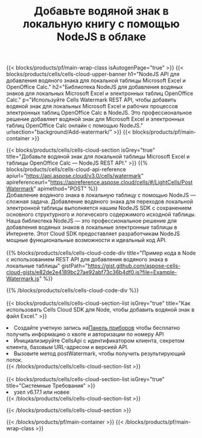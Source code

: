﻿---
title:  Добавьте водяной знак в локальную книгу с помощью NodeJS в облаке
description:  Облачные API и SDK для добавления водяных знаков для Microsoft Excel и OpenOffice Calc с NodeJS. Добавление водяного знака для локальных таблиц с помощью Cells Cloud API SDK для NodeJS.
---
{{< blocks/products/pf/main-wrap-class isAutogenPage="true" >}}
{{< blocks/products/cells/cells-cloud-upper-banner h1="NodeJS API для добавления водяного знака для локальной таблицы Microsoft Excel и OpenOffice Calc." h2="Библиотека NodeJS для добавления водяных знаков для локальных Microsoft Excel и электронных таблиц OpenOffice Calc." p="Используйте Cells Watermark REST API, чтобы добавить водяной знак для локальных Microsoft Excel и рабочих процессов электронных таблиц OpenOffice Calc в NodeJS. Это профессиональное решение добавляет водяной знак для Microsoft Excel и электронных таблиц OpenOffice Calc онлайн с помощью NodeJS." urlsection="background/Add-watermark/" >}}
{{< blocks/products/pf/main-container >}}

{{< blocks/products/cells/cells-cloud-section isGrey="true" title="Добавьте водяной знак для локальной таблицы Microsoft Excel и таблицы OpenOffice Calc — NodeJS REST API." >}}
{{% blocks/products/cells/cells-cloud-api-reference apiurl="https://api.aspose.cloud/v3.0/cells/watermark" apireferenceurl="https://apireference.aspose.cloud/cells/#/LightCells/PostWatermark" apimethod="POST" %}}
<br/>
Добавление водяного знака в локальную таблицу с помощью NodeJS — сложная задача. Добавление водяного знака для переходов локальной электронной таблицы выполняется нашим NodeJS SDK с сохранением основного структурного и логического содержимого исходной таблицы. Наша библиотека NodeJS — это профессиональное решение для добавления водяных знаков в локальные электронные таблицы в Интернете. Этот Cloud SDK предоставляет разработчикам NodeJS мощные функциональные возможности и идеальный код API.
<br/>
<br/>
{{% blocks/products/cells/cells-cloud-code-div title="Пример кода в Node с использованием REST API для добавления водяного знака в локальные таблицы" gistPath="https://gist.github.com/aspose-cells-cloud-gists/e82de2e4189bc27ae92abf73c36b4df0.js?file=Example-Watermark.js" %}}
  
{{% /blocks/products/cells/cells-cloud-code-div %}}
<br/>
<br/>
{{< blocks/products/cells/cells-cloud-section-list isGrey="true" title="Как использовать Cells Cloud SDK для Node, чтобы добавить водяной знак в файл Excel." >}}
<li> Создайте учетную запись на<a href="https://dashboard.aspose.cloud/">Панель приборов</a> чтобы бесплатно получить информацию о квоте и авторизации по номеру API</li>
<li>Инициализируйте CellsApi с идентификатором клиента, секретом клиента, базовым URL-адресом и версией API.</li>
<li>Вызовите метод postWatermark, чтобы получить результирующий поток.</li>
{{< /blocks/products/cells/cells-cloud-section-list >}}
<br/>
<br/>
{{< blocks/products/cells/cells-cloud-section-list isGrey="true" title="Системные Требования" >}}
<li>узел v6.17.1 или новее</li>
{{< /blocks/products/cells/cells-cloud-section-list >}}

{{< /blocks/products/cells/cells-cloud-section >}}

{{< /blocks/products/pf/main-container >}}
{{< /blocks/products/pf/main-wrap-class >}}
